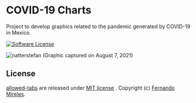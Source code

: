 # COVID-19 Charts
Project to develop graphics related to the pandemic generated by COVID-19 in Mexico.

[![Software License](https://img.shields.io/badge/license-MIT-brightgreen.svg)](LICENSE)

![natterstefan](https://res.cloudinary.com/dxgwcpdom/image/upload/v1628396388/GitHub/chart-07-08-2021_r1b1pz.png)
(Graphic captured on August 7, 2021)

## License

[allowed-tabs](https://github.com/fernandomireles/covid-19-charts/) are released under [MIT license](https://github.com/fernandomireles/covid-19-charts/blob/main/LICENSE) . Copyright (c) [Fernando Mireles](https://github.com/fernandomireles).
